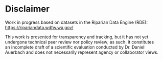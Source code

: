 # Disclaimer

Work in progress based on datasets in the Riparian Data Engine (RDE): https://ripariandata.wdfw.wa.gov/ 

This work is presented for transparency and tracking, but it has not yet undergone technical peer review nor policy review; as such, it constitutes an incomplete draft of a scientific evaluation conducted by Dr. Daniel Auerbach and does not necessarily represent agency or collaborator views.
